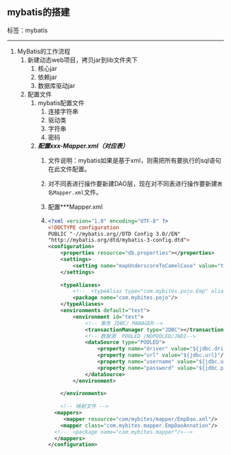 ## mybatis的搭建

标签：mybatis

****

1. MyBatis的工作流程
   1. 新建动态web项目，拷贝jar到lib文件夹下
      1. 核心jar
      2. 依赖jar
      3. 数据库驱动jar
   2. 配置文件
      1. mybatis配置文件
         1. 连接字符串
         2. 驱动类
         3. 字符串
         4. 密码
      2. ***配置xxx-Mapper.xml（对应表）***
         1. 文件说明：mybatis如果是基于xml，则需把所有要执行的sql语句在此文件配置。
         
         2. 对不同表进行操作要新建DAO层，现在对不同表进行操作要新建`表名Mapper.xml`文件。
         
         3. 配置***Mapper.xml
         
         4. ```xml
            <?xml version="1.0" encoding="UTF-8" ?>
            <!DOCTYPE configuration
            PUBLIC "-//mybatis.org//DTD Config 3.0//EN"
            "http://mybatis.org/dtd/mybatis-3-config.dtd">
            <configuration>
            	<properties resource="db.properties"></properties>
            	<settings>
            		<setting name="mapUnderscoreToCamelCase" value="true"/>
            	</settings>
            	
            	<typeAliases>
            		<!--  <typeAlias type="com.mybites.pojo.Emp" alias="emp"/>-->
            		<package name="com.mybites.pojo"/>
            	</typeAliases>
            	<environments default="test">
            		<environment id="test">
            			<!-- 事务 JDBC/ MANAGER-->
            			<transactionManager type="JDBC"></transactionManager>
            			<!-- 数据源  POOLED /NOPOOLED/JNDI-->
            			<dataSource type="POOLED">
            				<property name="driver" value="${jdbc.driverClass}"/>
            				<property name="url" value="${jdbc.url}"/>
            				<property name="username" value="${jdbc.user}"/>
            				<property name="password" value="${jdbc.password}"/>
            			</dataSource>
            		</environment>
            		
            	</environments>
            	
            	<!-- 映射文件 -->
              <mappers>
              	 <mapper resource="com/mybites/mapper/EmpDao.xml"/>
              	<mapper class="com.mybites.mapper.EmpDaoAnnation"/>
              <!--  <package name="com.mybites.mapper"/>-->	
              </mappers>
            </configuration>
            ```
         
            

